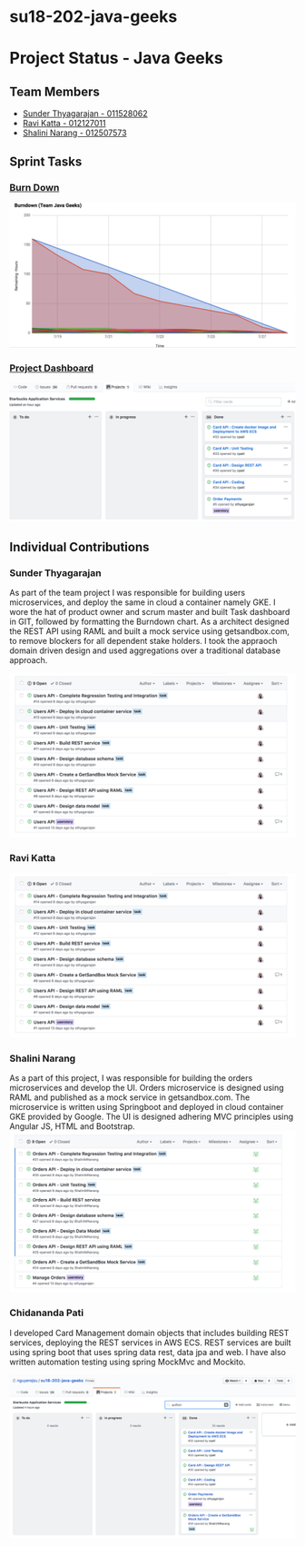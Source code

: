 # su18-202-java-geeks

# Project Status - Java Geeks

## Team Members

* [Sunder Thyagarajan - 011528062](#sunder-thyagarajan)
* [Ravi Katta - 012127011](#ravi-katta)
* [Shalini Narang - 012507573](#Shalini-narang)



## Sprint Tasks

### [Burn Down](https://docs.google.com/spreadsheets/d/1oXNJGlA2gSpTtytH8D1NM2WaVVpgjtLs1oIGTDBAJxs/edit#gid=0)

![Alt text](/Presentation/BurnDown.png)

### [Project Dashboard](https://github.com/nguyensjsu/su18-202-java-geeks/projects/1)

![Alt text](/Presentation/Project-Dashboard.png)

## Individual Contributions

### Sunder Thyagarajan

As part of the team project I was responsible for building users microservices, and deploy the same in cloud a container namely GKE. I wore the hat of product owner and scrum master and built Task dashboard in GIT, followed by formatting the Burndown chart. As a architect designed the REST API using RAML and built a mock service using getsandbox.com, to remove blockers for all dependent stake holders. I took the appraoch domain driven design and used aggregations over a traditional database approach.


![Alt text](/Presentation/Sunder-Issue-Dashboard.png)


### Ravi Katta

![Alt text](/Presentation/Sunder-Issue-Dashboard.png)

### Shalini Narang
As a part of this project, I was responsible for building the orders microservices and develop the UI. Orders microservice is designed using RAML and published as a mock service in getsandbox.com. The microservice is written using Springboot and deployed in cloud container GKE provided by Google. The UI is designed adhering MVC principles using Angular JS, HTML and Bootstrap. 
![Alt text](/Presentation/Shalini-Issue-Dashboard.png)

### Chidananda Pati

I developed Card Management domain objects that includes building REST services, deploying the REST services in AWS ECS. REST services are built using spring boot that uses spring data rest, data jpa and web. I have also written automation testing using spring MockMvc and Mockito.


![Alt text](/Presentation/Chidananda-Issue-Dashboard.png)
